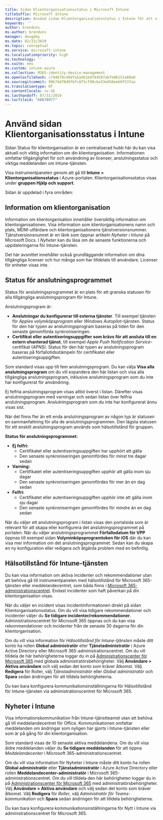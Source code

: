 ```yaml
---
title: Sidan Klientorganisationsstatus i Microsoft Intune
titleSuffix: Microsoft Intune
description: Använd sidan Klientorganisationsstatus i Intune för att visa viktig klientorganisationsinformation utan att lämna Intune-portalen
keywords: ''
author: brenduns
ms.author: brenduns
manager: dougeby
ms.date: 02/23/2019
ms.topic: conceptual
ms.service: microsoft-intune
ms.localizationpriority: high
ms.technology: ''
ms.suite: ems
ms.custom: intune-azure
ms.collection: M365-identity-device-management
ms.openlocfilehash: c744878c49dfa5adb1b4f64587abfe06151a69a0
ms.sourcegitcommit: 99b74d7849fbfc8f5cf99cba33e858eeb9f537aa
ms.translationtype: HT
ms.contentlocale: sv-SE
ms.lasthandoff: 07/31/2019
ms.locfileid: "68670977"
---
```

# <a name="use-the-intune-tenant-status-page"></a>Använd sidan Klientorganisationsstatus i Intune
Sidan Status för klientorganisation är en centraliserad hubb här du kan visa aktuell och viktig information om din klientorganisation. Informationen omfattar tillgänglighet för och användning av licenser, anslutningsstatus och viktiga meddelanden om Intune-tjänsten.  

Visa instrumentpanelen genom att gå till **Intune > Klientorganisationsstatus** i Azure-portalen.  Klientorganisationsstatus visas under **gruppen Hjälp och support**.  

Sidan är uppdelad i fyra områden:

## <a name="tenant-details"></a>Information om klientorganisation
Information om klientorganisation innehåller översiktlig information om klientorganisationen. Visa information som klientorganisationens namn och plats, MDM-utfärdare och klientorganisationens tjänstversionsnummer. Tjänstversionsnumret är en länk som öppnar artikeln *Nyheter i Intune* på Microsoft Docs. I *Nyheter* kan du läsa om de senaste funktionerna och uppdateringarna för Intune-tjänsten.  

Det här avsnittet innehåller också grundläggande information om dina tillgängliga licenser och hur många som har tilldelats till användare. Licenser för enheter visas inte.

## <a name="connector-status"></a>Status för anslutningsprogrammet
Status för anslutningsprogrammet är en plats för att granska statusen för alla tillgängliga anslutningsprogram för Intune.  

Anslutningsprogram är:
- **Anslutningar du konfigurerar till externa tjänster**. Till exempel tjänsten för *Apples volymköpsprogram* eller *Windows Autopilot*-tjänsten.  Status för den här typen av anslutningsprogram baseras på tiden för den senaste genomförda synkroniseringen.
- **Certifikat eller autentiseringsuppgifter som krävs för att ansluta till en extern ohanterad tjänst**, till exempel *Apple Push Notification Service*-certifikat (APNS). Status för den här typen av anslutningsprogram baseras på förfallotidsstämpeln för certifikatet eller autentiseringsuppgiften.  

Som standard visas upp till fem anslutningsprogram. Du kan välja **Visa alla anslutningsprogram** om du vill expandera den här listan och visa alla tillgängliga anslutningsprogram, inklusive anslutningsprogram som du inte har konfigurerat för användning.  

Ej felfria anslutningsprogram visas alltid överst i listan. Därefter visas anslutningsprogram med varningar och sedan listan över felfria anslutningsprogram. Anslutningsprogram som du inte har konfigurerat ännu visas sist.

När det finns fler än ett enda anslutningsprogram av någon typ är statusen en sammanfattning för alla de anslutningsprogrammen. Den lägsta statusen för ett enskilt anslutningsprogram används som hälsotillstånd för gruppen.  

**Status för anslutningsprogrammet:**
- **Ej felfri:**
  - Certifikatet eller autentiseringsuppgiften har upphört att gälla
  - Den senaste synkroniseringen genomfördes för minst tre dagar sedan
- **Varning:**
  - Certifikatet eller autentiseringsuppgiften upphör att gälla inom sju dagar
  - Den senaste synkroniseringen genomfördes för mer än en dag sedan
- **Felfri:**
  - Certifikatet eller autentiseringsuppgiften upphör inte att gälla inom sju dagar
  - Den senaste synkroniseringen genomfördes för mindre än en dag sedan  

När du väljer ett anslutningsprogram i listan visas den portalsida som är relevant för att skapa eller konfigurera det anslutningsprogrammet på portalen.  När du väljer anslutningsprogrammet **Förfallodatum för VPP** öppnas till exempel sidan **Volyminköpsprogramtoken för iOS** där du kan visa mer information om det anslutningsprogrammet. Sedan kan du skapa en ny konfiguration eller redigera och åtgärda problem med en befintlig.  

## <a name="intune-service-health"></a>Hälsotillstånd för Intune-tjänsten  
Du kan visa information om aktiva incidenter och rekommendationer utan att behöva gå till instrumentpanelen med hälsotillstånd för Microsoft 365-tjänsten eller meddelandecentret, som båda finns i [Microsoft 365-administrationscentret](https://admin.microsoft.com). Endast incidenter som haft påverkan på din klientorganisation visas.  

När du väljer en incident visas incidentinformationen direkt på sidan Klientorganisationsstatus. Om du vill visa tidigare rekommendationer och incidenter väljer du **Se tidigare incidenter/rekommendationer**. Administrationscentret för Microsoft 365 öppnas och du kan visa rekommendationer och incidenter från de senaste 30 dagarna för din klientorganisation.  

Om du vill visa information för *Hälsotillstånd för Intune-tjänsten* måste ditt konto ha rollen **Global administratör** eller **Tjänstadministratör** i Azure Active Directory eller Microsoft 365-administrationscentret. Om du vill tilldela de här behörigheterna loggar du in på [	Administrationscenter för Microsoft 365](https://admin.microsoft.com) med globala administratörsbehörigheter. Välj **Användare > Aktiva användare** och välj sedan det konto som kräver åtkomst. Välj **Redigera** för Roller, välj *Tjänstadministratör* eller *Global administratör* och **Spara** sedan ändringen för att tilldela behörigheterna.  

Du kan bara konfigurera kommunikationsinställningarna för Hälsotillstånd för Intune-tjänsten via administrationscentret för Microsoft 365.

## <a name="intune-news"></a>Nyheter i Intune  
Visa informationskommunikation från Intune-tjänstteamet utan att behöva gå till meddelandecentret för Office. Kommunikationen omfattar meddelanden om ändringar som nyligen har gjorts i Intune-tjänsten eller som är på gång för din klientorganisation.  

Som standard visas de 10 senaste aktiva meddelandena. Om du vill visa äldre meddelanden väljer du **Se tidigare meddelanden** för att öppna *Meddelandecenter* i Microsoft 365-administrationscentret.  

Om du vill visa information för Nyheter i Intune måste ditt konto ha rollen **Global administratör** eller **Tjänstadministratör** i Azure Active Directory eller rollen **Meddelandecenter-administratör** i Microsoft 365-administrationscentret.  Om du vill tilldela den här behörigheten loggar du in på [	Administrationscenter för Microsoft 365](https://admin.microsoft.com) med administratörsbehörigheter. Välj **Användare > Aktiva användare** och välj sedan det konto som kräver åtkomst. Välj **Redigera** för *Roller*, välj *Administratör för Teams-kommunikation* och **Spara** sedan ändringen för att tilldela behörigheterna.  

Du kan bara konfigurera kommunikationsinställningarna för Nytt i Intune via administrationscentret för Microsoft 365.
